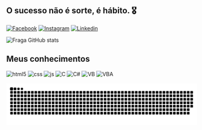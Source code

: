 ## O sucesso não é sorte, é hábito. 🎖️

[![Facebook](https://img.shields.io/badge/Facebook-1877F2?style=for-the-badge&logo=facebook&logoColor=white)](https://www.facebook.com/vinicius.lobatz)
[![Instagram](https://img.shields.io/badge/Instagram-E4405F?style=for-the-badge&logo=instagram&logoColor=white)](https://www.instagram.com/vinicius.lobatz/)
[![Linkedin](https://img.shields.io/badge/LinkedIn-0077B5?style=for-the-badge&logo=linkedin&logoColor=white)](https://www.linkedin.com/in/vin%C3%ADcius-lobato-1a701a212/)

![Fraga GitHub stats](https://github-readme-stats.vercel.app/api?username=devfraga&show_icons=true&theme=dracula&count_private=true)

## Meus conhecimentos

<div style="display: inline_block">
  <img align="center" alt="html5" src="https://img.shields.io/badge/HTML5-E34F26?style=for-the-badge&logo=html5&logoColor=white" />
  <img align="center" alt="css" src="https://img.shields.io/badge/CSS3-1572B6?style=for-the-badge&logo=css3&logoColor=white" />
  <img align="center" alt="js" src="https://img.shields.io/badge/JavaScript-F7DF1E?style=for-the-badge&logo=javascript&logoColor=black" />
  <img align="center" alt="C" src="https://img.shields.io/badge/C-00599C?style=for-the-badge&logo=c&logoColor=white" />
  <img align="center" alt="C#" src="https://img.shields.io/badge/C%23-239120?style=for-the-badge&logo=c-sharp&logoColor=white" />
  <img align="center" alt="VB" src="https://img.shields.io/badge/.NET-5C2D91?style=for-the-badge&logo=.net&logoColor=white" />
  <img align="center" alt="VBA" src="https://img.shields.io/badge/Microsoft_Excel-217346?style=for-the-badge&logo=microsoft-excel&logoColor=white" />
</div><br/>

<picture>
  <source media="(prefers-color-scheme: dark)" srcset="https://raw.githubusercontent.com/Vinicius-Lobatz/Vinicius-Lobatz/output/github-contribution-grid-snake-dark.svg">
  <source media="(prefers-color-scheme: light)" srcset="https://raw.githubusercontent.com/Vinicius-Lobatz/Vinicius-Lobatz/output/github-contribution-grid-snake.svg">
  <img alt="github contribution grid snake animation" src="https://raw.githubusercontent.com/platane/platane/output/github-contribution-grid-snake.svg">
</picture>


